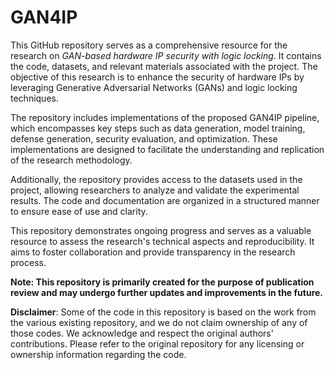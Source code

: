 # GAN4IP

This GitHub repository serves as a comprehensive resource for the research on _GAN-based hardware IP security with logic locking_. It contains the code, datasets, and relevant materials associated with the project. The objective of this research is to enhance the security of hardware IPs by leveraging Generative Adversarial Networks (GANs) and logic locking techniques.

The repository includes implementations of the proposed GAN4IP pipeline, which encompasses key steps such as data generation, model training, defense generation, security evaluation, and optimization. These implementations are designed to facilitate the understanding and replication of the research methodology.

Additionally, the repository provides access to the datasets used in the project, allowing researchers to analyze and validate the experimental results. The code and documentation are organized in a structured manner to ensure ease of use and clarity.

This repository demonstrates ongoing progress and serves as a valuable resource to assess the research's technical aspects and reproducibility. It aims to foster collaboration and provide transparency in the research process.

**Note: This repository is primarily created for the purpose of publication review and may undergo further updates and improvements in the future.**


**Disclaimer**: Some of the code in this repository is based on the work from the various existing repository, and we do not claim ownership of any of those codes. We acknowledge and respect the original authors' contributions. Please refer to the original repository for any licensing or ownership information regarding the code.
